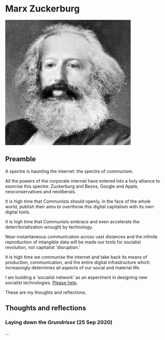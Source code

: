 # Marx Zuckerburg

![](assets/mz.jpg)


## Preamble

A spectre is haunting the internet: the spectre of communism.

All the powers of the corporate internet have entered into a holy alliance to exorcise this spectre: Zuckerburg and Bezos, Google and Apple, neoconservatives and neoliberals.

It is high time that Communists should openly, in the face of the whole world, publish their aims to overthrow this digital capitalism with its own digital tools.

It is high time that Communists embrace and even accelerate the deterritorialization wrought by technology.

Near-instantaneous communication across vast distances and the infinite reproduction of intangible data will be made our tools for socialist revolution, not capitalist 'disruption.'

It is high time we communise the internet and take back its means of production, communication, and the entire digital infrastructure which increasingly determines all aspects of our social and material life.

I am building a 'socialist network' as an experiment in designing new socialist technologies. [Please help](http://komrade.app).

These are my thoughts and reflections.

## Thoughts and reflections

### Laying down the *Grundrisse* (25 Sep 2020)

...